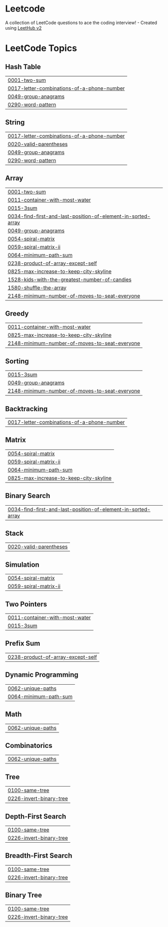 # Leetcode
A collection of LeetCode questions to ace the coding interview! - Created using [LeetHub v2](https://github.com/arunbhardwaj/LeetHub-2.0)

<!---LeetCode Topics Start-->
# LeetCode Topics
## Hash Table
|  |
| ------- |
| [0001-two-sum](https://github.com/MonishKaarthi/Leetcode/tree/master/0001-two-sum) |
| [0017-letter-combinations-of-a-phone-number](https://github.com/MonishKaarthi/Leetcode/tree/master/0017-letter-combinations-of-a-phone-number) |
| [0049-group-anagrams](https://github.com/MonishKaarthi/Leetcode/tree/master/0049-group-anagrams) |
| [0290-word-pattern](https://github.com/MonishKaarthi/Leetcode/tree/master/0290-word-pattern) |
## String
|  |
| ------- |
| [0017-letter-combinations-of-a-phone-number](https://github.com/MonishKaarthi/Leetcode/tree/master/0017-letter-combinations-of-a-phone-number) |
| [0020-valid-parentheses](https://github.com/MonishKaarthi/Leetcode/tree/master/0020-valid-parentheses) |
| [0049-group-anagrams](https://github.com/MonishKaarthi/Leetcode/tree/master/0049-group-anagrams) |
| [0290-word-pattern](https://github.com/MonishKaarthi/Leetcode/tree/master/0290-word-pattern) |
## Array
|  |
| ------- |
| [0001-two-sum](https://github.com/MonishKaarthi/Leetcode/tree/master/0001-two-sum) |
| [0011-container-with-most-water](https://github.com/MonishKaarthi/Leetcode/tree/master/0011-container-with-most-water) |
| [0015-3sum](https://github.com/MonishKaarthi/Leetcode/tree/master/0015-3sum) |
| [0034-find-first-and-last-position-of-element-in-sorted-array](https://github.com/MonishKaarthi/Leetcode/tree/master/0034-find-first-and-last-position-of-element-in-sorted-array) |
| [0049-group-anagrams](https://github.com/MonishKaarthi/Leetcode/tree/master/0049-group-anagrams) |
| [0054-spiral-matrix](https://github.com/MonishKaarthi/Leetcode/tree/master/0054-spiral-matrix) |
| [0059-spiral-matrix-ii](https://github.com/MonishKaarthi/Leetcode/tree/master/0059-spiral-matrix-ii) |
| [0064-minimum-path-sum](https://github.com/MonishKaarthi/Leetcode/tree/master/0064-minimum-path-sum) |
| [0238-product-of-array-except-self](https://github.com/MonishKaarthi/Leetcode/tree/master/0238-product-of-array-except-self) |
| [0825-max-increase-to-keep-city-skyline](https://github.com/MonishKaarthi/Leetcode/tree/master/0825-max-increase-to-keep-city-skyline) |
| [1528-kids-with-the-greatest-number-of-candies](https://github.com/MonishKaarthi/Leetcode/tree/master/1528-kids-with-the-greatest-number-of-candies) |
| [1580-shuffle-the-array](https://github.com/MonishKaarthi/Leetcode/tree/master/1580-shuffle-the-array) |
| [2148-minimum-number-of-moves-to-seat-everyone](https://github.com/MonishKaarthi/Leetcode/tree/master/2148-minimum-number-of-moves-to-seat-everyone) |
## Greedy
|  |
| ------- |
| [0011-container-with-most-water](https://github.com/MonishKaarthi/Leetcode/tree/master/0011-container-with-most-water) |
| [0825-max-increase-to-keep-city-skyline](https://github.com/MonishKaarthi/Leetcode/tree/master/0825-max-increase-to-keep-city-skyline) |
| [2148-minimum-number-of-moves-to-seat-everyone](https://github.com/MonishKaarthi/Leetcode/tree/master/2148-minimum-number-of-moves-to-seat-everyone) |
## Sorting
|  |
| ------- |
| [0015-3sum](https://github.com/MonishKaarthi/Leetcode/tree/master/0015-3sum) |
| [0049-group-anagrams](https://github.com/MonishKaarthi/Leetcode/tree/master/0049-group-anagrams) |
| [2148-minimum-number-of-moves-to-seat-everyone](https://github.com/MonishKaarthi/Leetcode/tree/master/2148-minimum-number-of-moves-to-seat-everyone) |
## Backtracking
|  |
| ------- |
| [0017-letter-combinations-of-a-phone-number](https://github.com/MonishKaarthi/Leetcode/tree/master/0017-letter-combinations-of-a-phone-number) |
## Matrix
|  |
| ------- |
| [0054-spiral-matrix](https://github.com/MonishKaarthi/Leetcode/tree/master/0054-spiral-matrix) |
| [0059-spiral-matrix-ii](https://github.com/MonishKaarthi/Leetcode/tree/master/0059-spiral-matrix-ii) |
| [0064-minimum-path-sum](https://github.com/MonishKaarthi/Leetcode/tree/master/0064-minimum-path-sum) |
| [0825-max-increase-to-keep-city-skyline](https://github.com/MonishKaarthi/Leetcode/tree/master/0825-max-increase-to-keep-city-skyline) |
## Binary Search
|  |
| ------- |
| [0034-find-first-and-last-position-of-element-in-sorted-array](https://github.com/MonishKaarthi/Leetcode/tree/master/0034-find-first-and-last-position-of-element-in-sorted-array) |
## Stack
|  |
| ------- |
| [0020-valid-parentheses](https://github.com/MonishKaarthi/Leetcode/tree/master/0020-valid-parentheses) |
## Simulation
|  |
| ------- |
| [0054-spiral-matrix](https://github.com/MonishKaarthi/Leetcode/tree/master/0054-spiral-matrix) |
| [0059-spiral-matrix-ii](https://github.com/MonishKaarthi/Leetcode/tree/master/0059-spiral-matrix-ii) |
## Two Pointers
|  |
| ------- |
| [0011-container-with-most-water](https://github.com/MonishKaarthi/Leetcode/tree/master/0011-container-with-most-water) |
| [0015-3sum](https://github.com/MonishKaarthi/Leetcode/tree/master/0015-3sum) |
## Prefix Sum
|  |
| ------- |
| [0238-product-of-array-except-self](https://github.com/MonishKaarthi/Leetcode/tree/master/0238-product-of-array-except-self) |
## Dynamic Programming
|  |
| ------- |
| [0062-unique-paths](https://github.com/MonishKaarthi/Leetcode/tree/master/0062-unique-paths) |
| [0064-minimum-path-sum](https://github.com/MonishKaarthi/Leetcode/tree/master/0064-minimum-path-sum) |
## Math
|  |
| ------- |
| [0062-unique-paths](https://github.com/MonishKaarthi/Leetcode/tree/master/0062-unique-paths) |
## Combinatorics
|  |
| ------- |
| [0062-unique-paths](https://github.com/MonishKaarthi/Leetcode/tree/master/0062-unique-paths) |
## Tree
|  |
| ------- |
| [0100-same-tree](https://github.com/MonishKaarthi/Leetcode/tree/master/0100-same-tree) |
| [0226-invert-binary-tree](https://github.com/MonishKaarthi/Leetcode/tree/master/0226-invert-binary-tree) |
## Depth-First Search
|  |
| ------- |
| [0100-same-tree](https://github.com/MonishKaarthi/Leetcode/tree/master/0100-same-tree) |
| [0226-invert-binary-tree](https://github.com/MonishKaarthi/Leetcode/tree/master/0226-invert-binary-tree) |
## Breadth-First Search
|  |
| ------- |
| [0100-same-tree](https://github.com/MonishKaarthi/Leetcode/tree/master/0100-same-tree) |
| [0226-invert-binary-tree](https://github.com/MonishKaarthi/Leetcode/tree/master/0226-invert-binary-tree) |
## Binary Tree
|  |
| ------- |
| [0100-same-tree](https://github.com/MonishKaarthi/Leetcode/tree/master/0100-same-tree) |
| [0226-invert-binary-tree](https://github.com/MonishKaarthi/Leetcode/tree/master/0226-invert-binary-tree) |
<!---LeetCode Topics End-->